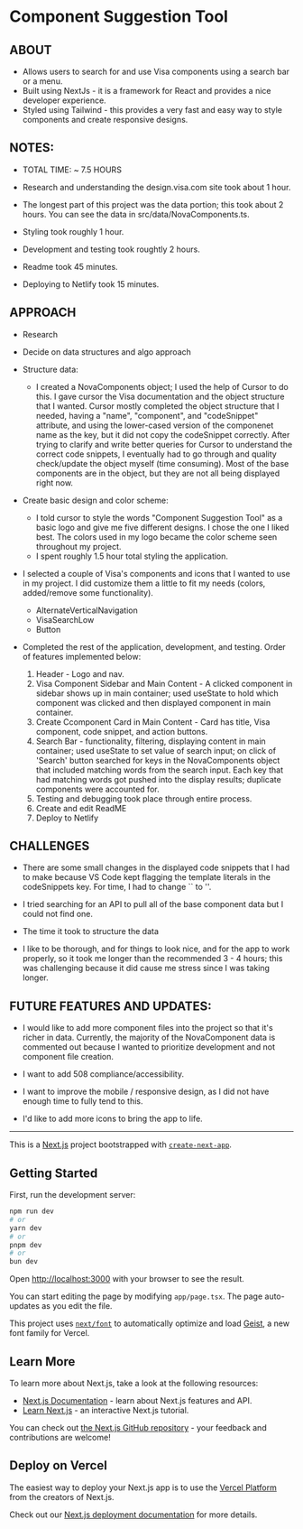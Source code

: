 # Component Suggestion Tool

## ABOUT

- Allows users to search for and use Visa components using a search bar or a menu.
- Built using NextJs - it is a framework for React and provides a nice developer experience.
- Styled using Tailwind - this provides a very fast and easy way to style components and create responsive designs.

## NOTES:

- TOTAL TIME: ~ 7.5 HOURS

- Research and understanding the design.visa.com site took about 1 hour.

- The longest part of this project was the data portion; this took about 2 hours. You can see the data in src/data/NovaComponents.ts.

- Styling took roughly 1 hour.

- Development and testing took roughtly 2 hours.

- Readme took 45 minutes.

- Deploying to Netlify took 15 minutes.

## APPROACH

- Research

- Decide on data structures and algo approach

- Structure data:

  - I created a NovaComponents object; I used the help of Cursor to do this. I gave cursor the Visa documentation and the object structure that I wanted. Cursor mostly completed the object structure that I needed, having a "name", "component", and "codeSnippet" attribute, and using the lower-cased version of the componenet name as the key, but it did not copy the codeSnippet correctly. After trying to clarify and write better queries for Cursor to understand the correct code snippets, I eventually had to go through and quality check/update the object myself (time consuming). Most of the base components are in the object, but they are not all being displayed right now.

- Create basic design and color scheme:

  - I told cursor to style the words "Component Suggestion Tool" as a basic logo and give me five different designs. I chose the one I liked best. The colors used in my logo became the color scheme seen throughout my project.
  - I spent roughly 1.5 hour total styling the application.

- I selected a couple of Visa's components and icons that I wanted to use in my project. I did customize them a little to fit my needs (colors, added/remove some functionality).

  - AlternateVerticalNavigation
  - VisaSearchLow
  - Button

- Completed the rest of the application, development, and testing. Order of features implemented below:
  1. Header - Logo and nav.
  2. Visa Component Sidebar and Main Content - A clicked component in sidebar shows up in main container; used useState to hold which component was clicked and then displayed component in main container.
  3. Create Ccomponent Card in Main Content - Card has title, Visa component, code snippet, and action buttons.
  4. Search Bar - functionality, filtering, displaying content in main container; used useState to set value of search input; on click of 'Search' button searched for keys in the NovaComponents object that included matching words from the search input. Each key that had matching words got pushed into the display results; duplicate components were accounted for.
  5. Testing and debugging took place through entire process.
  6. Create and edit ReadME
  7. Deploy to Netlify

## CHALLENGES

- There are some small changes in the displayed code snippets that I had to make because VS Code kept flagging the template literals in the codeSnippets key. For time, I had to change `` to ''.

- I tried searching for an API to pull all of the base component data but I could not find one.

- The time it took to structure the data

- I like to be thorough, and for things to look nice, and for the app to work properly, so it took me longer than the recommended 3 - 4 hours; this was challenging because it did cause me stress since I was taking longer.

## FUTURE FEATURES AND UPDATES:

- I would like to add more component files into the project so that it's richer in data. Currently, the majority of the NovaComponent data is commented out because I wanted to prioritize development and not component file creation.

- I want to add 508 compliance/accessibility.

- I want to improve the mobile / responsive design, as I did not have enough time to fully tend to this.

- I'd like to add more icons to bring the app to life.

---

This is a [Next.js](https://nextjs.org) project bootstrapped with [`create-next-app`](https://nextjs.org/docs/app/api-reference/cli/create-next-app).

## Getting Started

First, run the development server:

```bash
npm run dev
# or
yarn dev
# or
pnpm dev
# or
bun dev
```

Open [http://localhost:3000](http://localhost:3000) with your browser to see the result.

You can start editing the page by modifying `app/page.tsx`. The page auto-updates as you edit the file.

This project uses [`next/font`](https://nextjs.org/docs/app/building-your-application/optimizing/fonts) to automatically optimize and load [Geist](https://vercel.com/font), a new font family for Vercel.

## Learn More

To learn more about Next.js, take a look at the following resources:

- [Next.js Documentation](https://nextjs.org/docs) - learn about Next.js features and API.
- [Learn Next.js](https://nextjs.org/learn) - an interactive Next.js tutorial.

You can check out [the Next.js GitHub repository](https://github.com/vercel/next.js) - your feedback and contributions are welcome!

## Deploy on Vercel

The easiest way to deploy your Next.js app is to use the [Vercel Platform](https://vercel.com/new?utm_medium=default-template&filter=next.js&utm_source=create-next-app&utm_campaign=create-next-app-readme) from the creators of Next.js.

Check out our [Next.js deployment documentation](https://nextjs.org/docs/app/building-your-application/deploying) for more details.
